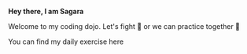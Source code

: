 **Hey there, I am Sagara**

Welcome to my coding dojo. Let's fight 🥷 or we can practice together 🙏

You can find my daily exercise here